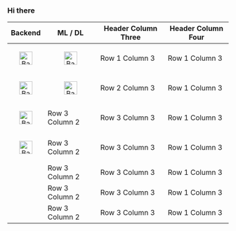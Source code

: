 ### Hi there 

| Backend | ML / DL | Header Column Three | Header Column Four |
|-------------------|-------------------|---------------------|--------------------|
|<p align="center"><img src="https://cdn.worldvectorlogo.com/logos/django.svg" alt="Backend1" width="30" height="30"/></p>| <p align="center"><img src="https://cdn.worldvectorlogo.com/logos/tensorflow-2.svg" alt="Backend1" width="30" height="30"/></p> | Row 1 Column 3 | Row 1 Column 3 |
|<p align="center"><img src="https://cdn.worldvectorlogo.com/logos/flask.svg" alt="Backend2" width="30" height="30"/></p>| <p align="center"><img src="[https://cdn.worldvectorlogo.com/logos/flask.sv](https://www.google.com/imgres?imgurl=https%3A%2F%2Fupload.wikimedia.org%2Fwikipedia%2Fcommons%2Fthumb%2Fa%2Fae%2FKeras_logo.svg%2F1200px-Keras_logo.svg.png&tbnid=vvZYFI1h4TOLsM&vet=12ahUKEwiThueG7LGAAxVFlJUCHTVqC5kQMygBegUIARCYAQ..i&imgrefurl=https%3A%2F%2Fcommons.wikimedia.org%2Fwiki%2FFile%3AKeras_logo.svg&docid=iPopq-SL4Amk0M&w=1200&h=1200&q=keras.png&ved=2ahUKEwiThueG7LGAAxVFlJUCHTVqC5kQMygBegUIARCYAQ)" alt="Backend2" width="30" height="30"/></p>| Row 2 Column 3 | Row 1 Column 3 |
|<p align="center"><img src="https://streamlit.io/images/brand/streamlit-logo-primary-colormark-darktext.png" alt="Backend3" width="30" height="30"/></p>| Row 3 Column 2 | Row 3 Column 3 | Row 1 Column 3 |
|<p align="center"><img src="https://cdn.worldvectorlogo.com/logos/fastapi.svg" alt="Backend4" width="30" height="30"/></p>| Row 3 Column 2 | Row 3 Column 3 | Row 1 Column 3 |
|  | Row 3 Column 2 | Row 3 Column 3 | Row 1 Column 3 |
|  | Row 3 Column 2 | Row 3 Column 3 | Row 1 Column 3 |
|  | Row 3 Column 2 | Row 3 Column 3 | Row 1 Column 3 |
